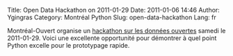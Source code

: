 Title: Open Data Hackathon on 2011-01-29
Date: 2011-01-06 14:46
Author: Ygingras
Category: Montréal Python
Slug: open-data-hackathon
Lang: fr

Montréal-Ouvert organise un [hackathon sur les données ouvertes][]
samedi le 2011-01-29. Voici une excellente opportunité pour démontrer à
quel point Python excelle pour le prototypage rapide.

<!--:-->

</p>

  [hackathon sur les données ouvertes]: http://montrealouvert.net/2011/01/06/hackathon-donnees-ouvertes-open-data-montreal/
